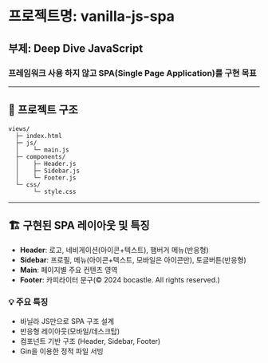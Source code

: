 # 프로젝트명: vanilla-js-spa

## 부제: Deep Dive JavaScript

### 프레임워크 사용 하지 않고 SPA(Single Page Application)를 구현 목표

---

## 📁 프로젝트 구조

```
views/
  ├─ index.html
  ├─ js/
  │    └─ main.js
  ├─ components/
  │    ├─ Header.js
  │    ├─ Sidebar.js
  │    └─ Footer.js
  └─ css/
       └─ style.css
```

---

## 🏗️ 구현된 SPA 레이아웃 및 특징

- **Header**: 로고, 네비게이션(아이콘+텍스트), 햄버거 메뉴(반응형)
- **Sidebar**: 프로필, 메뉴(아이콘+텍스트, 모바일은 아이콘만), 토글버튼(반응형)
- **Main**: 페이지별 주요 컨텐츠 영역
- **Footer**: 카피라이터 문구(© 2024 bocastle. All rights reserved.)

### 💡 주요 특징

- 바닐라 JS만으로 SPA 구조 설계
- 반응형 레이아웃(모바일/데스크탑)
- 컴포넌트 기반 구조 (Header, Sidebar, Footer)
- Gin을 이용한 정적 파일 서빙
